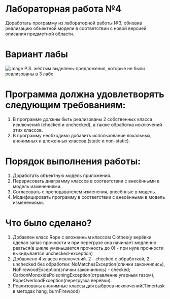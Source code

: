 # Лабораторная работа №4
Доработать программу из лабораторной работы №3, обновив реализацию объектной модели в соответствии с новой версией описания предметной области.
# Вариант лабы 
![image](https://github.com/TheIrishMan05/ITMO-Labs-Programming/assets/143895718/7eae898a-c1b8-4882-bd25-a4bf728fb1c9)
P.S. жёлтым выделены предложения, которые не были реализованы в 3 лабе.
# Программа должна удовлетворять следующим требованиям:
1. В программе должны быть реализованы 2 собственных класса исключений (checked и unchecked), а также обработка исключений этих классов.
2. В программу необходимо добавить использование локальных, анонимных и вложенных классов (static и non-static).
# Порядок выполнения работы:
1. Доработать объектную модель приложения.
2. Перерисовать диаграмму классов в соответствии с внесёнными в модель изменениями.
3. Согласовать с преподавателем изменения, внесённые в модель.
4. Модифицировать программу в соответствии с внесёнными в модель изменениями.
# Что было сделано?
1. Добавлен класс Rope с вложенным классом Clothes(у верёвки сделан запас прочности и при перегрузе она начинает медленно рваться(в цикле уменьшается прочность до 0) - при нуле прочности выкидывается unchecked-exception)
2. Добавлено 4 класса исключений. 2 - checked с обработкой, 2 - unchecked без обработки: NoMatchesException(спички закончились), NoFirewoodException(спички закончились) - checked; CarbonMonoxidePoisoningException(отравление угарным газом), RopeOverloadException(перегрузка верёвки).
3. Реализованы анонимные классы для выброса исключений(Timertask в методах hang, burnFirewood)
